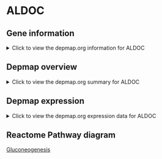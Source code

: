 <h1>ALDOC</h1>

<h2>Gene information</h2>
<details>
  <summary>Click to view the depmap.org information for ALDOC</summary>
  <iframe src="https://depmap.org/portal/gene/ALDOC?tab=about" style="border:none;width:100%;height:800px"></iframe>
</details>

<h2>Depmap overview</h2>
<details>
  <summary>Click to view the depmap.org summary for ALDOC</summary>
  <iframe src="https://depmap.org/portal/gene/ALDOC?tab=overview" style="border:none;width:100%;height:800px"></iframe>
</details>

<h2>Depmap expression</h2>
<details>
  <summary>Click to view the depmap.org expression data for ALDOC</summary>
  <iframe src="https://depmap.org/portal/gene/ALDOC?tab=characterization" style="border:none;width:100%;height:800px"></iframe>
</details>



<h2>Reactome Pathway diagram</h2>
<a href="https://reactome.org/PathwayBrowser/#/R-HSA-70263">Gluconeogenesis</a>



